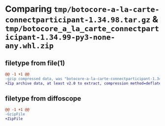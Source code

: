 # Comparing `tmp/botocore-a-la-carte-connectparticipant-1.34.98.tar.gz` & `tmp/botocore_a_la_carte_connectparticipant-1.34.99-py3-none-any.whl.zip`

## filetype from file(1)

```diff
@@ -1 +1 @@
-gzip compressed data, was "botocore-a-la-carte-connectparticipant-1.34.98.tar", last modified: Sat May  4 01:01:20 2024, max compression
+Zip archive data, at least v2.0 to extract, compression method=deflate
```

## filetype from diffoscope

```diff
@@ -1 +1 @@
-GzipFile
+ZipFile
```

